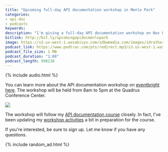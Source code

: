 ```yaml
---
title: "Upcoming full-day API documentation workshop in Menlo Park"
categories:
- api-doc
- podcasts
keywords:
description: "I'm giving a full-day API documentation workshop on Nov 8, 2018, in Menlo Park, California, in coordination with Scott Abel (aka, The Content Wrangler). There are still a few open spots left in the workshop."
bitlink: http://bit.ly/upcomingapidocmenlopark
image: https://s3.us-west-1.wasabisys.com/idbwmedia.com/images/idratherbewritinglogo.png
podcast_link: https://www.podtrac.com/pts/redirect.mp3/s3.us-west-1.wasabisys.com/idbwmedia.com/podcasts/upcomingapidocworkshopmenlopark.mp3
podcast_file_size: 1 MB
podcast_duration: "1:08"
podcast_length: 990138
---
```


{% include audio.html %}

You can learn more about the API documentation workshop on [eventbright here](https://www.eventbrite.com/e/documenting-rest-apis-a-jumpstart-workshop-for-technical-writers-tickets-49216045517). The workshop will be held from 8am to 5pm at the Quadrus Conference Center.

<a href="https://www.eventbrite.com/e/documenting-rest-apis-a-jumpstart-workshop-for-technical-writers-tickets-49216045517"><img src="https://s3.us-west-1.wasabisys.com/idbwmedia.com/images/upcomingapiworkshopmenlopark.jpg" /></a>

The workshop will follow my [API documentation course](/learnapidoc/) closely. In fact, I've been updating my [workshop activities](/learnapidoc/docapis_workshop_activities.html) a bit in preparation for the course.

If you're interested, be sure to sign up. Let me know if you have any questions.

{% include random_ad.html %}
